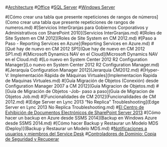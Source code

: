 #[Architecture](architecture/TOC.md)
#[Office](office/TOC.md)
#[SQL Server](sql-server/TOC.md)
#[Windows Server](windows-server/TOC.md)


#[Cómo crear una tabla que presente repeticiones de rangos de números](Como crear una tabla que presente repeticiones de rangos de numeros.md)
#[Servicios InterGranjas para Gobiernos Corporativos y Administrativos con SharePoint 2010](Servicios InterGranjas.md)
#[Roles de Site System en CM 2012](Roles de Site System en CM 2012.md)
#[Paso a Paso -  Reporting Services en Azure](Reporting Services en Azure.md)
#[Qué hay de nuevo en CM 2012 SP1](Que hay de nuevo en CM 2012 SP1.md)
#[Microsoft Dynamics NAV en el Cloud](Microsoft Dynamics NAV en el Cloud.md)
#[Lo nuevo en System Center 2012 R2 Configuration Manager](Lo nuevo en System Center 2012 R2 Configuration Manager.md)
#[Jerarquía Configuration Manager 2012](Jerarquia CM2012.md)
#[Hyper-V: Implementación Rápida de Máquinas Virtuales](Implementacion Rapida de Maquinas Virtuales.md)
#[Guía Migración de Objetos (Conexión) desde Configuration Manager 2007 a CM 2012](Guia Migracion de Objetos.md)
#[Guía de Migración de Objetos -Job- paso a paso](Guia de Migracion de Objetos Job.md)
#[Funcionalidades de CM 2012](Funcionalidades de CM 2012.md)
#[Edge Server en Lync 2013 “No Replica” Troubleshooting](Edge Server en Lync 2013 No Replica Troubleshooting.md)
#[El Centro de Exhibición de Documentos Electrónicos de SharePoint Server 2013](DiscoveryCenterSharePoint2013.md)
#[Cómo hacer un backup en Azure desde SSMS 2014](Backup en Windows Azure desde SSMS 2014.md)
#[Cómo hacer Backup y Restaurar un Modelo MDS (Deploy)](Backup y Restaurar un Modelo MDS.md)
#[Notificaciones a usuarios y miembros del Service Desk](SCSM-Notificaciones-I.md)
#[Controladores de Dominio: Copia de Seguridad y Recuperar](Copia-de-Seguridad-y-Recuperar.md)

